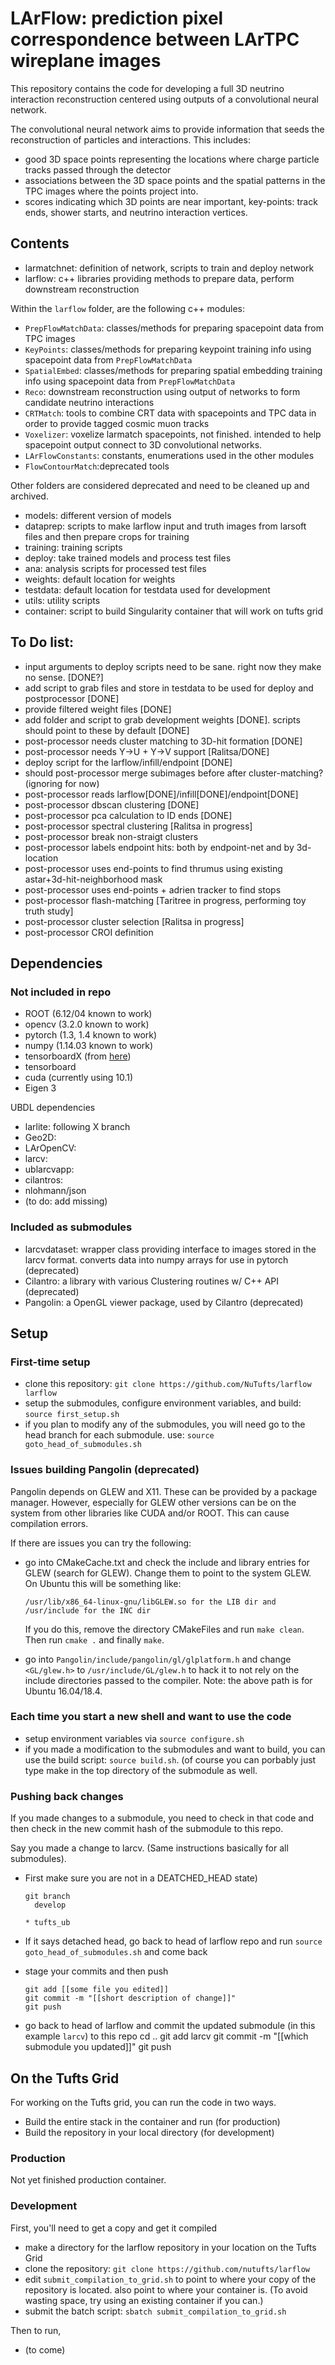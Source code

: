 # LArFlow: prediction pixel correspondence between LArTPC wireplane images

This repository contains the code for developing a full 3D neutrino interaction
reconstruction centered using outputs of a convolutional neural network.

The convolutional neural network aims to provide information
that seeds the reconstruction of particles and interactions.
This includes:

* good 3D space points representing the locations where charge particle tracks passed
through the detector
* associations between the 3D space points and the spatial patterns in
the TPC images where the points project into.
* scores indicating which 3D points are near important, key-points:
  track ends, shower starts, and neutrino interaction vertices.

## Contents

* larmatchnet: definition of network, scripts to train and deploy network
* larflow: c++ libraries providing methods to prepare data, perform downstream reconstruction

Within the `larflow` folder, are the following c++ modules:
* `PrepFlowMatchData`: classes/methods for preparing spacepoint data from TPC images
* `KeyPoints`: classes/methods for preparing keypoint training info using spacepoint data from `PrepFlowMatchData`
* `SpatialEmbed`: classes/methods for preparing spatial embedding training info using spacepoint data from `PrepFlowMatchData`
* `Reco`: downstream reconstruction using output of networks to form candidate neutrino interactions
* `CRTMatch`: tools to combine CRT data with spacepoints and TPC data in order to provide tagged cosmic muon tracks
* `Voxelizer`: voxelize larmatch spacepoints, not finished. intended to help spacepoint output connect to 3D convolutional networks.
* `LArFlowConstants`: constants, enumerations used in the other modules
* `FlowContourMatch`:deprecated tools

Other folders are considered deprecated and need to be cleaned up and archived.

* models: different version of models
* dataprep: scripts to make larflow input and truth images from larsoft files and then prepare crops for training
* training: training scripts
* deploy: take trained models and process test files
* ana: analysis scripts for processed test files
* weights: default location for weights
* testdata: default location for testdata used for development
* utils: utility scripts
* container: script to build Singularity container that will work on tufts grid

## To Do list:

* input arguments to deploy scripts need to be sane. right now they make no sense. [DONE?]
* add script to grab files and store in testdata to be used for deploy and postprocessor [DONE]
* provide filtered weight files [DONE]
* add folder and script to grab development weights [DONE]. scripts should point to these by default [DONE]
* post-processor needs cluster matching to 3D-hit formation [DONE]
* post-processor needs Y->U + Y->V support [Ralitsa/DONE]
* deploy script for the larflow/infill/endpoint [DONE]
* should post-processor merge subimages before after cluster-matching? (ignoring for now)
* post-processor reads larflow[DONE]/infill[DONE]/endpoint[DONE]
* post-processor dbscan clustering [DONE]
* post-processor pca calculation to ID ends [DONE]
* post-processor spectral clustering [Ralitsa in progress]
* post-processor break non-straigt clusters 
* post-processor labels endpoint hits: both by endpoint-net and by 3d-location
* post-processor uses end-points to find thrumus using existing astar+3d-hit-neighborhood mask
* post-processor uses end-points + adrien tracker to find stops
* post-processor flash-matching [Taritree in progress, performing toy truth study]
* post-processor cluster selection [Ralitsa in progress]
* post-processor CROI definition

## Dependencies

### Not included in repo

* ROOT (6.12/04 known to work)
* opencv (3.2.0 known to work)
* pytorch (1.3, 1.4 known to work)
* numpy (1.14.03 known to work)
* tensorboardX (from [here](https://github.com/lanpa/tensorboard-pytorch))
* tensorboard
* cuda (currently using 10.1)
* Eigen 3

UBDL dependencies
* larlite: following X branch
* Geo2D:
* LArOpenCV:
* larcv:
* ublarcvapp:
* cilantros:
* nlohmann/json
* (to do: add missing)

### Included as submodules

* larcvdataset: wrapper class providing interface to images stored in the larcv format. converts data into numpy arrays for use in pytorch (deprecated)
* Cilantro: a library with various Clustering routines w/ C++ API (deprecated)
* Pangolin: a OpenGL viewer package, used by Cilantro (deprecated)

## Setup

### First-time setup

* clone this repository: `git clone https://github.com/NuTufts/larflow larflow`
* setup the submodules, configure environment variables, and build: `source first_setup.sh`
* if you plan to modify any of the submodules, you will need go to the head branch for each submodule. use: `source goto_head_of_submodules.sh`

### Issues building Pangolin (deprecated)

Pangolin depends on GLEW and X11. These can be provided by a package manager.
However, especially for GLEW other versions can be on the system from other libraries like CUDA and/or ROOT.
This can cause compilation errors.

If there are issues you can try the following:

* go into CMakeCache.txt and check the include and library entries for GLEW (search for GLEW).
  Change them to point to the system GLEW. On Ubuntu this will be something like:


      /usr/lib/x86_64-linux-gnu/libGLEW.so for the LIB dir and /usr/include for the INC dir


  If you do this, remove the directory CMakeFiles and run `make clean`. Then run `cmake .` and finally `make`.
  
* go into `Pangolin/include/pangolin/gl/glplatform.h` and change `<GL/glew.h>` to `/usr/include/GL/glew.h` to hack it
  to not rely on the include directories passed to the compiler. Note: the above path is for Ubuntu 16.04/18.4.

### Each time you start a new shell and want to use the code
* setup environment variables via `source configure.sh`
* if you made a modification to the submodules and want to build, you can use the build script: `source build.sh`. (of course you can porbably just type make in the top directory of the submodule as well.

### Pushing back changes

If you made changes to a submodule, you need to check in that code and then check in the new commit hash of the submodule to this repo.

Say you made a change to larcv. (Same instructions basically for all submodules).

* First make sure you are not in a DEATCHED_HEAD state)

      git branch
        develop
	`* tufts_ub`
	
* If it says detached head, go back to head of larflow repo and run `source goto_head_of_submodules.sh` and come back
* stage your commits and then push

      git add [[some file you edited]]
      git commit -m "[[short description of change]]"
      git push
* go back to head of larflow and commit the updated submodule (in this example `larcv`) to this repo
      cd ..
      git add larcv
      git commit -m "[[which submodule you updated]]"
      git push

## On the Tufts Grid

For working on the Tufts grid, you can run the code in two ways.

* Build the entire stack in the container and run (for production)
* Build the repository in your local directory (for development)


### Production

Not yet finished production container.

### Development

First, you'll need to get a copy and get it compiled

* make a directory for the larflow repository in your location on the Tufts Grid
* clone the repository: `git clone https://github.com/nutufts/larflow`
* edit `submit_compilation_to_grid.sh` to point to where your copy of the repository is located.
  also point to where your container is. (To avoid wasting space, try using an existing container if you can.)
* submit the batch script: `sbatch submit_compilation_to_grid.sh`

Then to run,

* (to come)
